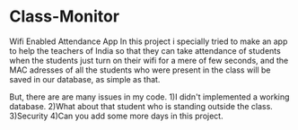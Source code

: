 # Class-Monitor
Wifi Enabled Attendance App
In this project i specially tried to make an app to help the teachers of India so that they can take attendance of students when the students just turn on their wifi for a mere of few seconds, and the MAC adresses of all the students who were present in the class will be saved in our database, as simple as that.

But, there are are many issues in my code.
1)I didn't implemented a working database.
2)What about that student who is standing outside the class.
3)Security
4)Can you add some more days in this project.
